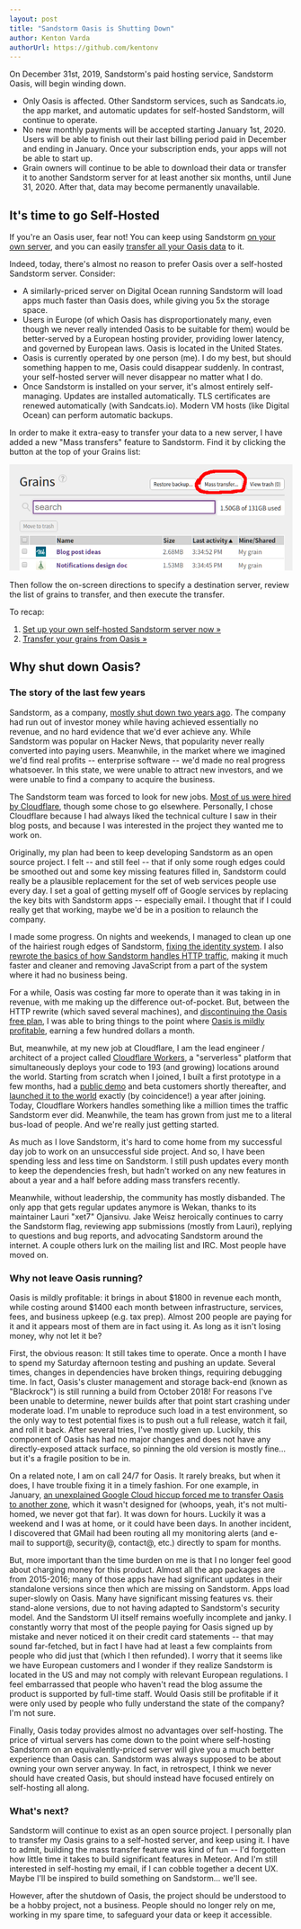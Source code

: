 ```yaml
---
layout: post
title: "Sandstorm Oasis is Shutting Down"
author: Kenton Varda
authorUrl: https://github.com/kentonv
---
```


On December 31st, 2019, Sandstorm's paid hosting service, Sandstorm Oasis, will begin winding down.

- Only Oasis is affected. Other Sandstorm services, such as Sandcats.io, the app market, and automatic updates for self-hosted Sandstorm, will continue to operate.
- No new monthly payments will be accepted starting January 1st, 2020. Users will be able to finish out their last billing period paid in December and ending in January. Once your subscription ends, your apps will not be able to start up.
- Grain owners will continue to be able to download their data or transfer it to another Sandstorm server for at least another six months, until June 31, 2020. After that, data may become permanently unavailable.

## It's time to go Self-Hosted

If you're an Oasis user, fear not! You can keep using Sandstorm [on your own server](https://sandstorm.io/install), and you can easily [transfer all your Oasis data](https://oasis.sandstorm.io/transfers) to it.

Indeed, today, there's almost no reason to prefer Oasis over a self-hosted Sandstorm server. Consider:

- A similarly-priced server on Digital Ocean running Sandstorm will load apps much faster than Oasis does, while giving you 5x the storage space.
- Users in Europe (of which Oasis has disproportionately many, even though we never really intended Oasis to be suitable for them) would be better-served by a European hosting provider, providing lower latency, and governed by European laws. Oasis is located in the United States.
- Oasis is currently operated by one person (me). I do my best, but should something happen to me, Oasis could disappear suddenly. In contrast, your self-hosted server will never disappear no matter what I do.
- Once Sandstorm is installed on your server, it's almost entirely self-managing. Updates are installed automatically. TLS certificates are renewed automatically (with Sandcats.io). Modern VM hosts (like Digital Ocean) can perform automatic backups.

In order to make it extra-easy to transfer your data to a new server, I have added a new "Mass transfers" feature to Sandstorm. Find it by clicking the button at the top of your Grains list:

![Screenshot showing the mass transfer button, located at the top of the Grains list between the "Restore backup..." button and the "View trash" button.](/news/images/mass-transfer.png)

Then follow the on-screen directions to specify a destination server, review the list of grains to transfer, and then execute the transfer.

To recap:

1. [Set up your own self-hosted Sandstorm server now »](https://sandstorm.io/install)
2. [Transfer your grains from Oasis »](https://oasis.sandstorm.io/transfers)

## Why shut down Oasis?

### The story of the last few years

Sandstorm, as a company, [mostly shut down two years ago](https://sandstorm.io/news/2017-02-06-sandstorm-returning-to-community-roots). The company had run out of investor money while having achieved essentially no revenue, and no hard evidence that we'd ever achieve any. While Sandstorm was popular on Hacker News, that popularity never really converted into paying users. Meanwhile, in the market where we imagined we'd find real profits -- enterprise software -- we'd made no real progress whatsoever. In this state, we were unable to attract new investors, and we were unable to find a company to acquire the business.

The Sandstorm team was forced to look for new jobs. [Most of us were hired by Cloudflare](https://sandstorm.io/news/2017-03-13-joining-cloudflare), though some chose to go elsewhere. Personally, I chose Cloudflare because I had always liked the technical culture I saw in their blog posts, and because I was interested in the project they wanted me to work on.

Originally, my plan had been to keep developing Sandstorm as an open source project. I felt -- and still feel -- that if only some rough edges could be smoothed out and some key missing features filled in, Sandstorm could really be a plausible replacement for the set of web services people use every day. I set a goal of getting myself off of Google services by replacing the key bits with Sandstorm apps -- especially email. I thought that if I could really get that working, maybe we'd be in a position to relaunch the company.

I made some progress. On nights and weekends, I managed to clean up one of the hairiest rough edges of Sandstorm, [fixing the identity system](https://sandstorm.io/news/2017-05-08-refactoring-identities). I also [rewrote the basics of how Sandstorm handles HTTP traffic](https://sandstorm.io/news/2018-02-19-http-rewrite-and-more), making it much faster and cleaner and removing JavaScript from a part of the system where it had no business being.

For a while, Oasis was costing far more to operate than it was taking in in revenue, with me making up the difference out-of-pocket. But, between the HTTP rewrite (which saved several machines), and [discontinuing the Oasis free plan](https://sandstorm.io/news/2018-08-27-discontinuing-free-plan), I was able to bring things to the point where [Oasis is mildly profitable](https://sandstorm.io/news/2018-10-28-results-of-ending-free-plan), earning a few hundred dollars a month.

But, meanwhile, at my new job at Cloudflare, I am the lead engineer / architect of a project called [Cloudflare Workers](https://workers.cloudflare.com/), a "serverless" platform that simultaneously deploys your code to 193 (and growing) locations around the world. Starting from scratch when I joined, I built a first prototype in a few months, had a [public demo](https://blog.cloudflare.com/introducing-cloudflare-workers/) and beta customers shortly thereafter, and [launched it to the world](https://blog.cloudflare.com/cloudflare-workers-unleashed/) exactly (by coincidence!) a year after joining. Today, Cloudflare Workers handles something like a million times the traffic Sandstorm ever did. Meanwhile, the team has grown from just me to a literal bus-load of people. And we're really just getting started.

As much as I love Sandstorm, it's hard to come home from my successful day job to work on an unsuccessful side project. And so, I have been spending less and less time on Sandstorm. I still push updates every month to keep the dependencies fresh, but hadn't worked on any new features in about a year and a half before adding mass transfers recently.

Meanwhile, without leadership, the community has mostly disbanded. The only app that gets regular updates anymore is Wekan, thanks to its maintainer Lauri "xet7" Ojansivu. Jake Weisz heroically continues to carry the Sandstorm flag, reviewing app submissions (mostly from Lauri), replying to questions and bug reports, and advocating Sandstorm around the internet. A couple others lurk on the mailing list and IRC. Most people have moved on.

### Why not leave Oasis running?

Oasis is mildly profitable: it brings in about $1800 in revenue each month, while costing around $1400 each month between infrastructure, services, fees, and business upkeep (e.g. tax prep). Almost 200 people are paying for it and it appears most of them are in fact using it. As long as it isn't losing money, why not let it be?

First, the obvious reason: It still takes time to operate. Once a month I have to spend my Saturday afternoon testing and pushing an update. Several times, changes in dependencies have broken things, requiring debugging time. In fact, Oasis's cluster management and storage back-end (known as "Blackrock") is still running a build from October 2018! For reasons I've been unable to determine, newer builds after that point start crashing under moderate load. I'm unable to reproduce such load in a test environment, so the only way to test potential fixes is to push out a full release, watch it fail, and roll it back. After several tries, I've mostly given up. Luckily, this component of Oasis has had no major changes and does not have any directly-exposed attack surface, so pinning the old version is mostly fine… but it's a fragile position to be in.

On a related note, I am on call 24/7 for Oasis. It rarely breaks, but when it does, I have trouble fixing it in a timely fashion. For one example, in January, [an unexplained Google Cloud hiccup forced me to transfer Oasis to another zone](https://twitter.com/SandstormIO/status/1089664116925427712), which it wasn't designed for (whoops, yeah, it's not multi-homed, we never got that far). It was down for hours. Luckily it was a weekend and I was at home, or it could have been days. In another incident, I discovered that GMail had been routing all my monitoring alerts (and e-mail to support@, security@, contact@, etc.) directly to spam for months.

But, more important than the time burden on me is that I no longer feel good about charging money for this product. Almost all the app packages are from 2015-2016; many of those apps have had significant updates in their standalone versions since then which are missing on Sandstorm. Apps load super-slowly on Oasis. Many have significant missing features vs. their stand-alone versions, due to not having adapted to Sandstorm's security model. And the Sandstorm UI itself remains woefully incomplete and janky. I constantly worry that most of the people paying for Oasis signed up by mistake and never noticed it on their credit card statements -- that may sound far-fetched, but in fact I have had at least a few complaints from people who did just that (which I then refunded). I worry that it seems like we have European customers and I wonder if they realize Sandstorm is located in the US and may not comply with relevant European regulations. I feel embarrassed that people who haven't read the blog assume the product is supported by full-time staff. Would Oasis still be profitable if it were only used by people who fully understand the state of the company? I'm not sure.

Finally, Oasis today provides almost no advantages over self-hosting. The price of virtual servers has come down to the point where self-hosting Sandstorm on an equivalently-priced server will give you a much better experience than Oasis can. Sandstorm was always supposed to be about owning your own server anyway. In fact, in retrospect, I think we never should have created Oasis, but should instead have focused entirely on self-hosting all along.

### What's next?

Sandstorm will continue to exist as an open source project. I personally plan to transfer my Oasis grains to a self-hosted server, and keep using it. I have to admit, building the mass transfer feature was kind of fun -- I'd forgotten how little time it takes to build significant features in Meteor. And I'm still interested in self-hosting my email, if I can cobble together a decent UX. Maybe I'll be inspired to build something on Sandstorm… we'll see.

However, after the shutdown of Oasis, the project should be understood to be a hobby project, not a business. People should no longer rely on me, working in my spare time, to safeguard your data or keep it accessible.

